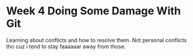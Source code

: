 # Week 4 Doing Some Damage With Git


Learning about conflicts and how to resolve them. Not personal conflicts tho cuz i tend to stay faaaaaar away from those.

